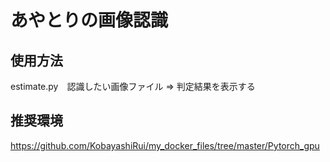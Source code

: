 # あやとりの画像認識
## 使用方法
estimate.py　認識したい画像ファイル
=> 判定結果を表示する
## 推奨環境
<https://github.com/KobayashiRui/my_docker_files/tree/master/Pytorch_gpu>
